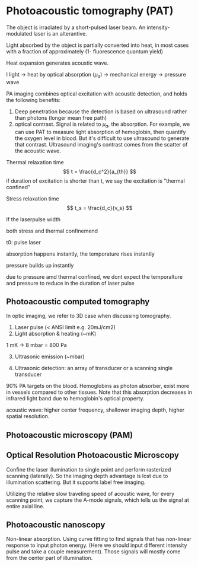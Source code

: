 # Photoacoustic tomography (PAT)

The object is irradiated by a short-pulsed laser beam. An intensity-modulated laser is an alterantive. 

Light absorbed by the object is partially converted into heat, in most cases with a fraction of approximately (1- fluorescence quantum yield)

Heat expansion generates acoustic wave.

I light -> heat by optical absorption ($\mu _a$) -> mechanical energy -> pressure wave

PA imaging combines optical excitation with acoustic detection, and holds the following benefits:

1. Deep penetration because the detection is based on ultrasound rather than photons (longer mean free path)
2. optical contrast. Signal is related to $\mu _a$, the absorption. For example, we can use PAT to measure light absorption of hemoglobin, then quantify the oxygen level in blood. But it's difficult to use ultrasound to generate that contrast. Ultrasound imaging's contrast comes from the scatter of the acoustic wave. 

Thermal relaxation time 
$$
t = \frac{d_c^2}{a_{th}}
$$
if duration of excitation is shorter than t, we say the excitation is "thermal confined"


Stress relaxation time
$$
t_s = \frac{d_c}{v_s}
$$

If the laserpulse width 

both stress and thermal confinemend

t0: pulse laser

absorption happens instantly, the temporature rises instantly

pressure builds up instantly

due to pressure amd thermal confined, we dont expect the temporalture and pressure to reduce in the duration of laser pulse


## Photoacoustic computed tomography

In optic imaging, we refer to 3D case when discussing tomography.

1. Laser pulse (< ANSI limit e.g. 20mJ/cm2)
2. Light absorption & heating (~mK)

1 mK -> 8 mbar = 800 Pa

3. Ultrasonic emission (~mbar)

4. Ultrasonic detection: an array of transducer or a scanning single transducer

90% PA targets on the blood. Hemoglobins as photon absorber, exist more in vessels compared to other tissues. Note that this absorption decreases in infrared light band due to hemoglobin's optical property.

acoustic wave: higher center frequency, shallower imaging depth, higher spatial resolution.

## Photoacoustic microscopy (PAM)


## Optical Resolution Photoacoustic Microscopy
Confine the laser illumination to single point and perform rasterized scanning (laterally). So the imaging depth advantage is lost due to illumination scattering. But it supports label free imaging.

Utilizing the relative slow traveling speed of acoustic wave, for every scanning point, we capture the A-mode signals, which tells us the signal at entire axial line.

## Photoacoustic nanoscopy
Non-linear absorption. Using curve fitting to find signals that has non-linear response to input photon energy. (Here we should input different intensity pulse and take a couple measurement). Those signals will mostly come from the center part of illumination.

